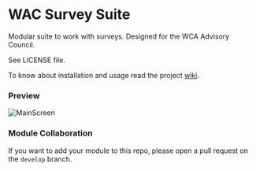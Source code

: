 # WAC Survey Suite
Modular suite to work with surveys. Designed for the WCA Advisory Council.

See LICENSE file.

To know about installation and usage read the project [wiki](https://github.com/Nanush7/WAC-Survey-Suite/wiki).

### Preview

![MainScreen](https://user-images.githubusercontent.com/59543882/221023140-6f460d3e-ef1b-4aff-afec-5eda4290c9c0.png)

### Module Collaboration

If you want to add your module to this repo, please open a pull request on the `develop` branch.
